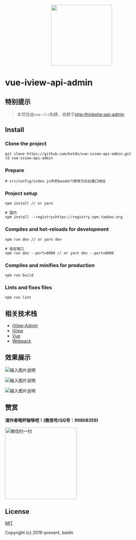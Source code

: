 <p align="center">
    <a href="https://cn.vuejs.org">
        <img width="200" src="https://cn.vuejs.org/images/logo.png">
    </a>
</p>

# vue-iview-api-admin

## 特别提示

> 本项目由`vue-cli`构建，依赖于[php-thinkphp-api-admin](https://github.com/bstdn/php-thinkphp-api-admin)

## Install

### Clone the project

```
git clone https://github.com/bstdn/vue-iview-api-admin.git
cd vue-iview-api-admin
```

### Prepare

```
# src/config/index.js中的baseUrl修改为后台接口地址
```

### Project setup

```
npm install // or yarn

# 国内
npm install --registry=https://registry.npm.taobao.org
```

### Compiles and hot-reloads for development

```
npm run dev // or yarn dev

# 指定端口
npm run dev --port=8080 // or yarn dev --port=8080
```

### Compiles and minifies for production

```
npm run build
```

### Lints and fixes files

```
npm run lint
```

## 相关技术栈

- [iView-Admin](https://github.com/iview/iview-admin)
- [iView](https://github.com/iview/iview)
- [Vue](https://github.com/vuejs/vue)
- [Webpack](https://github.com/webpack/webpack)

## 效果展示

![输入图片说明](https://gitee.com/bstdn/codes/zawb1ye9frchxokpi8u5319/raw?blob_name=menu.png "menu.png")

![输入图片说明](https://gitee.com/bstdn/codes/zawb1ye9frchxokpi8u5319/raw?blob_name=appslist.png "appslist.png")

![输入图片说明](https://gitee.com/bstdn/codes/zawb1ye9frchxokpi8u5319/raw?blob_name=interfaceList.png "interfaceList.png")

## 赞赏

**请作者喝杯咖啡吧！(微信号/QQ号：99808359)**

<img width="236" alt="微信扫一扫" src="https://gitee.com/bstdn/codes/u09cbxavoljw8z3gfe7r420/raw?blob_name=weixin.jpeg">

## License

[MIT](https://github.com/bstdn/vue-iview-api-admin/blob/master/LICENSE)

Copyright (c) 2019-present, bstdn
